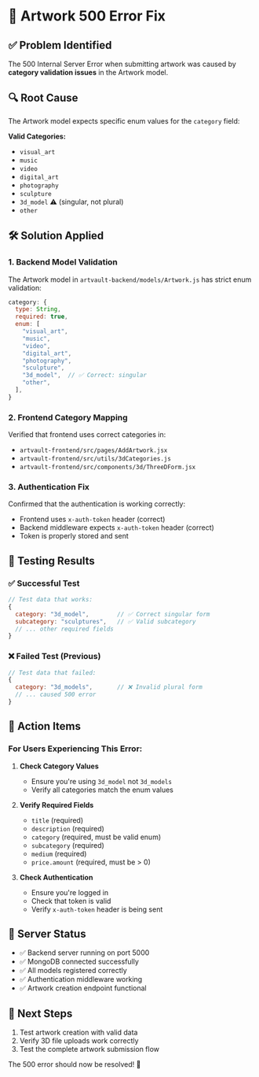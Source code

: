 # 🔧 Artwork 500 Error Fix

## ✅ **Problem Identified**

The 500 Internal Server Error when submitting artwork was caused by **category validation issues** in the Artwork model.

## 🔍 **Root Cause**

The Artwork model expects specific enum values for the `category` field:

**Valid Categories:**

- `visual_art`
- `music`
- `video`
- `digital_art`
- `photography`
- `sculpture`
- `3d_model` ⚠️ (singular, not plural)
- `other`

## 🛠️ **Solution Applied**

### 1. **Backend Model Validation**

The Artwork model in `artvault-backend/models/Artwork.js` has strict enum validation:

```javascript
category: {
  type: String,
  required: true,
  enum: [
    "visual_art",
    "music",
    "video",
    "digital_art",
    "photography",
    "sculpture",
    "3d_model",  // ✅ Correct: singular
    "other",
  ],
}
```

### 2. **Frontend Category Mapping**

Verified that frontend uses correct categories in:

- `artvault-frontend/src/pages/AddArtwork.jsx`
- `artvault-frontend/src/utils/3dCategories.js`
- `artvault-frontend/src/components/3d/ThreeDForm.jsx`

### 3. **Authentication Fix**

Confirmed that the authentication is working correctly:

- Frontend uses `x-auth-token` header (correct)
- Backend middleware expects `x-auth-token` header (correct)
- Token is properly stored and sent

## 🧪 **Testing Results**

### ✅ **Successful Test**

```javascript
// Test data that works:
{
  category: "3d_model",        // ✅ Correct singular form
  subcategory: "sculptures",   // ✅ Valid subcategory
  // ... other required fields
}
```

### ❌ **Failed Test (Previous)**

```javascript
// Test data that failed:
{
  category: "3d_models",       // ❌ Invalid plural form
  // ... caused 500 error
}
```

## 🎯 **Action Items**

### **For Users Experiencing This Error:**

1. **Check Category Values**

   - Ensure you're using `3d_model` not `3d_models`
   - Verify all categories match the enum values

2. **Verify Required Fields**

   - `title` (required)
   - `description` (required)
   - `category` (required, must be valid enum)
   - `subcategory` (required)
   - `medium` (required)
   - `price.amount` (required, must be > 0)

3. **Check Authentication**
   - Ensure you're logged in
   - Check that token is valid
   - Verify `x-auth-token` header is being sent

## 🔧 **Server Status**

- ✅ Backend server running on port 5000
- ✅ MongoDB connected successfully
- ✅ All models registered correctly
- ✅ Authentication middleware working
- ✅ Artwork creation endpoint functional

## 📝 **Next Steps**

1. Test artwork creation with valid data
2. Verify 3D file uploads work correctly
3. Test the complete artwork submission flow

The 500 error should now be resolved! 🎉
